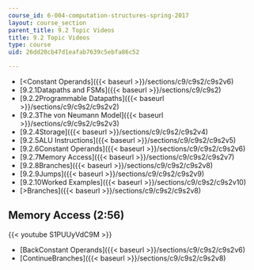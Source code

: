 ```yaml
---
course_id: 6-004-computation-structures-spring-2017
layout: course_section
parent_title: 9.2 Topic Videos
title: 9.2 Topic Videos
type: course
uid: 26dd20cb47d1eafab7639c5ebfa86c52

---
```


*   [<Constant Operands]({{< baseurl >}}/sections/c9/c9s2/c9s2v6)
*   [9.2.1Datapaths and FSMs]({{< baseurl >}}/sections/c9/c9s2)
*   [9.2.2Programmable Datapaths]({{< baseurl >}}/sections/c9/c9s2/c9s2v2)
*   [9.2.3The von Neumann Model]({{< baseurl >}}/sections/c9/c9s2/c9s2v3)
*   [9.2.4Storage]({{< baseurl >}}/sections/c9/c9s2/c9s2v4)
*   [9.2.5ALU Instructions]({{< baseurl >}}/sections/c9/c9s2/c9s2v5)
*   [9.2.6Constant Operands]({{< baseurl >}}/sections/c9/c9s2/c9s2v6)
*   [9.2.7Memory Access]({{< baseurl >}}/sections/c9/c9s2/c9s2v7)
*   [9.2.8Branches]({{< baseurl >}}/sections/c9/c9s2/c9s2v8)
*   [9.2.9Jumps]({{< baseurl >}}/sections/c9/c9s2/c9s2v9)
*   [9.2.10Worked Examples]({{< baseurl >}}/sections/c9/c9s2/c9s2v10)
*   [\>Branches]({{< baseurl >}}/sections/c9/c9s2/c9s2v8)

Memory Access (2:56)
--------------------

{{< youtube S1PUUyVdC9M >}}

*   [BackConstant Operands]({{< baseurl >}}/sections/c9/c9s2/c9s2v6)
*   [ContinueBranches]({{< baseurl >}}/sections/c9/c9s2/c9s2v8)